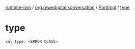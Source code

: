 [runtime-jvm](../../index.md) / [org.rewedigital.konversation](../index.md) / [PartImpl](index.md) / [type](./type.md)

# type

`val type: <ERROR CLASS>`